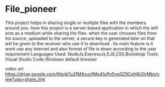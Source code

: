 # File_pioneer
This project helps in sharing single or multiple files with the members around you.
here this project is a server-based application in which the wifi acts as a medium while sharing the files.
when the user chooses files from his source ,uploaded to the server, a secure key is generated later on
that will be given to the receiver who use it to download .
Its main feature is it wont use any internet and also format of file is down according to the user
requirement
Languages Used: NodeJs,ExpressJs,EJS,CSS,Bootstrap
Tools: Visual Studio Code,Windows default browser



video url: https://drive.google.com/file/d/1u2fM4vucfMp41uPn5nq0Z9CqhWJ0rMbs/view?usp=share_link
